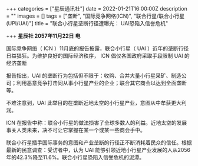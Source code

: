 +++
categories = ["星辰通讯社"]
date = 2022-01-21T16:00:00Z
description = ""
images = []
tags = ["垄断", "国际竞争网络(ICN)", "联合行星/联合小行星(UPI/UAI)"]
title = "联合小行星垄断行径遭曝光： UAI恐陷入信誉危机"

+++
**星辰社 2057年11月22日 电**  
   
   
国际竞争网络（ ICN ）11月底的报告披露，联合小行星（ UAI ）近年的垄断行径日益猖狂。为维护良好的国际经济秩序， ICN 倡仪各国政府采取手段限制 UAI 的经济垄断  
   
报告指出，UAI 的垄断行为包括但不限于：收购、合并大量小行星采矿、制造公司；利用恶意竞争打击同从事小行星产业的企业；联合其它商会以达到全面垄断等。  
   
不难注意到，UAI 此举目的在垄断近地太空的小行星产业，意图从中牟获更大利润。  
   
ICN 在报告中称：联合小行星的做法损害了全球多数人的利益。近地太空的发展事关人类未来，决不可让它掌握在某一个或某一些商会手中。  
   
联合小行星插手国际事务的意图和产业垄断的行径正不断消耗着民众的信任。根据最新的民意调查：受访者中，认为 UAI 能够引领近地小行星产业发展的人从2056年的42.3%降至11.6%。联合小行星恐陷入信誉危机的泥潭。
